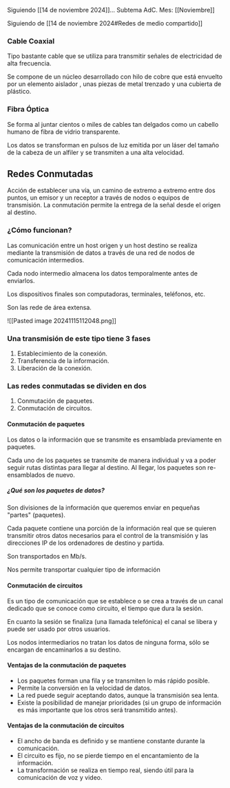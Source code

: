Siguiendo [[14 de noviembre 2024]]...
Subtema AdC.
Mes: [[Noviembre]]

Siguiendo de [[14 de noviembre 2024#Redes de medio compartido]]

### Cable Coaxial
Tipo bastante cable que se utiliza para transmitir señales de electricidad de alta frecuencia.

Se compone de un núcleo desarrollado con hilo de cobre que está envuelto por un elemento aislador , unas piezas de metal trenzado y una cubierta de plástico.

### Fibra Óptica
Se forma al juntar cientos o miles de cables tan delgados como un cabello humano de fibra de vidrio transparente.

Los datos se transforman en pulsos de luz emitida por un láser del tamaño de la cabeza de un alfiler y se transmiten a una alta velocidad.

## Redes Conmutadas
Acción de establecer una vía, un camino de extremo a extremo entre dos puntos, un emisor y un receptor a través de nodos o equipos de transmisión. La conmutación permite la entrega de la señal desde el origen al destino.

### ¿Cómo funcionan?
Las comunicación entre un host origen y un host destino se realiza mediante la transmisión de datos a través de una red de nodos de comunicación intermedios.

Cada nodo intermedio almacena los datos temporalmente antes de enviarlos.

Los dispositivos finales son computadoras, terminales, teléfonos, etc.

Son las rede de área extensa.

![[Pasted image 20241115112048.png]]

### Una transmisión de este tipo tiene 3 fases
1. Establecimiento de la conexión.
2. Transferencia de la información.
3. Liberación de la conexión.

### Las redes conmutadas se dividen en dos
1. Conmutación de paquetes.
2. Conmutación de circuitos.

#### Conmutación de paquetes
Los datos o la información que se transmite es ensamblada previamente en paquetes.

Cada uno de los paquetes se transmite de manera individual y va a poder seguir rutas distintas para llegar al destino. Al llegar, los paquetes son re-ensamblados de nuevo.

##### ¿Qué son los paquetes de datos?
Son divisiones de la información que queremos enviar en pequeñas "partes" (paquetes).

Cada paquete contiene una porción de la información real que se quieren transmitir otros datos necesarios para el control de la transmisión y las direcciones IP de los ordenadores de destino y partida.

Son transportados en Mb/s.

Nos permite transportar cualquier tipo de información
#### Conmutación de circuitos
Es un tipo de comunicación que se establece o se crea a través de un canal dedicado que se conoce como circuito, el tiempo que dura la sesión.

En cuanto la sesión se finaliza (una llamada telefónica) el canal se libera y puede ser usado por otros usuarios.

Los nodos intermediarios no tratan los datos de ninguna forma, sólo se encargan de encaminarlos a su destino.

#### Ventajas de la conmutación de paquetes
- Los paquetes forman una fila y se transmiten lo más rápido posible.
- Permite la conversión en la velocidad de datos.
- La red puede seguir aceptando datos, aunque la transmisión sea lenta.
- Existe la posibilidad de manejar prioridades (si un grupo de información es más importante que los otros será transmitido antes).

#### Ventajas de la conmutación de circuitos
- El ancho de banda es definido y se mantiene constante durante la comunicación.
- El circuito es fijo, no se pierde tiempo en el encantamiento de la información.
- La transformación se realiza en tiempo real, siendo útil para la comunicación de voz y video.

